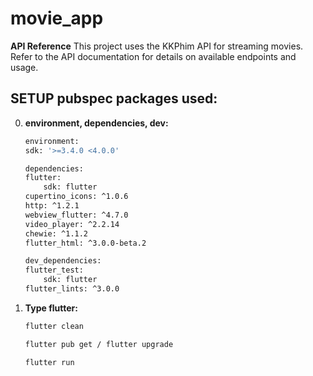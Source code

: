 # movie_app
**API Reference**
This project uses the KKPhim API for streaming movies. Refer to the API documentation for details on available endpoints and usage.

## SETUP pubspec packages used:
0. **environment, dependencies, dev:**
    ```sh
    environment:
    sdk: '>=3.4.0 <4.0.0'

    dependencies:
    flutter:
        sdk: flutter
    cupertino_icons: ^1.0.6
    http: ^1.2.1
    webview_flutter: ^4.7.0
    video_player: ^2.2.14
    chewie: ^1.1.2
    flutter_html: ^3.0.0-beta.2

    dev_dependencies:
    flutter_test:
        sdk: flutter
    flutter_lints: ^3.0.0
    ```
1. **Type flutter:**
   ```sh
   flutter clean
   ```
   ```sh
   flutter pub get / flutter upgrade
   ```
   ```sh
   flutter run
   ```
